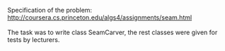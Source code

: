 Specification of the problem: <br/>
http://coursera.cs.princeton.edu/algs4/assignments/seam.html
<br/><br/>
The task was to write class SeamCarver, the rest classes were given for tests by lecturers.
